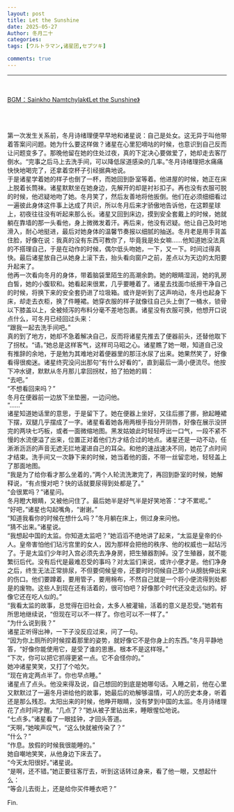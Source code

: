 ```yaml
---
layout: post
title: Let the Sunshine
date: 2025-05-27
Author: 冬月二十
categories: 
tags: [ウルトラマン,诸星团,セブツキ]

comments: true
--- 
```


***

<br>

[BGM：Sainkho Namtchylak《Let the Sunshine》](https://music.163.com/#/song?id=4466490)

<br>

<br>

第一次发生关系前，冬月诗绪理便早早地和诸星说：自己是处女。这无异于叫他带着答案问问题。她为什么要这样做？诸星在心里犯嘀咕的时候，也意识到自己反而让问题变多了。那晚他留在她的住处过夜，真的下定决心要做爱了，她却走去客厅倒水。“完事之后马上去洗手间，可以降低尿道感染的几率。”冬月诗绪理把水痛痛快快地喝完了，还拿着空杯子引经据典地说。
<br>
于是诸星学着她的样子也倒了一杯，而她回到卧室等着。他进屋的时候，她正在床上脱着长筒袜。诸星默默坐在她身边，先解开的却是衬衫扣子。再也没有衣服可脱的时候，他迟疑地吻了她。冬月笑了，然后友善地将他扳倒。他们在必须细细看过一遍彼此身体这件事上达成了共识，所以冬月后来才骄傲地告诉他，在这颗星球上，初夜往往没有听起来那么长。诸星又回到床边，摸到安全套戴上的时候，她就躺在靠墙的那一头看他，身上微微发着汗。再后来，他没有迟疑。他让自己及时地滑入，耐心地挺进，最后对她身体的温馨节奏报以细腻的抽送。冬月老是用手背盖住脸，好像在说：我真的没有东西可教你了，毕竟我是处女嘛……他知道她没法真的不搭理自己，于是在动作的时候，偶尔低头吻她，一下，又一下。时间过得真快。最后诸星放自己从她身上滚下去，抬头看向窗户之前，差点以为天边的太阳要升起来了。
<br>
他再一次看向冬月的身体，带着脑袋里陌生的高潮余韵。她的眼睛湿润，她的乳房白皙，她的小腹软和。她看起来很累，几乎要睡着了。诸星去找面巾纸擦干净自己的时候，将换下来的安全套扔进了垃圾箱。或许是听到了这声响动，冬月也起身下床，却走去衣柜，换了件睡裙。她穿衣服的样子就像往自己头上倒了一桶水，锁骨以下膝盖以上，全被倾泻的布料分毫不差地包裹。诸星没有衣服可换，他想开口说点什么，可冬月已经回过头来：
<br>
“跟我一起去洗手间吧。”
<br>
真的到了地方，她却不急着解决自己，反而将诸星先推去了便器前头，还替他取下了拐杖。“请。”她总是这样客气，这样司马昭之心。诸星瞧了她一眼，知道自己没有推辞的余地，于是勉为其难地对着便器里的那汪水尿了出来。她果然笑了，好像看得很痴迷。诸星终究没问出那句“有什么好看的”，直到最后一滴小便流尽。他按下冲水键，默默从冬月那儿拿回拐杖，拍了拍她的肩：
<br>
“去吧。”
<br>
“不想看回来吗？”
<br>
冬月在便器前一边放下坐垫圈，一边问他。
<br>
“……”
<br>
诸星知道她话里的意思，于是留下了。她在便器上坐好，又往后挪了挪，掀起睡裙下摆，双腿几乎摆成了一字。诸星看着她各用两根手指分开阴唇，好像在展示没拼完的两块七巧板，或者一面微缩地图。黑发姑娘此时轻轻呼出一口气，一段不紧不慢的水流便溢了出来，位置正对着他们方才结合过的地点。诸星还是一动不动，任淅淅沥沥的声音无遮无拦地灌进自己的耳朵。和他的速战速决不同，她花了点时间才结束。洗手间又一次静下来的时候，她当着他的面，不带一丝留恋地，轻轻盖上了那面地图。
<br>
“我是为了给你看才那么坐着的，”两个人轮流洗漱完了，再回到卧室的时候，她解释说，“有点慢对吧？快的话就要尿得到处都是了。”
<br>
“会很累吗？”诸星问。
<br>
冬月瞪大眼睛，又被他问住了。最后她半是好气半是好笑地答：“才不累呢。”
<br>
“好吧，”诸星也勾起嘴角，“谢谢。”
<br>
“知道我看你的时候在想什么吗？”冬月躺在床上，侧过身来问他。
<br>
“猜不出来。”诸星说。
<br>
“我想起中国的太监。你知道太监吧？”她滔滔不绝地讲了起来，“太监是皇帝的仆人。皇帝害怕他们玷污宫里的女人，因为那样会把他的秩序、他的权威也一起玷污了。于是太监们少年时入宫必须先去净身房，把生殖器割掉。没了生殖器，就不能繁衍后代。没有后代是最难忍受的事吗？对太监们来说，或许小便才是。他们净身之后，终生无法正常排尿，不但要伺候皇帝，还要时时伺候自己那个从膀胱伸出来的伤口。他们要蹲着，要用管子，要用棉布，不然自己就是一个将小便流得到处都是的废物。这些人到现在还有活着的，很可怕吧？好像那个时代还没走远似的。好像它还在吃人似的。”
<br>
“我看太监的故事，总觉得在旧社会，太多人被灌输，活着的意义是忍受。”她若有所思地继续说，“但现在可以不一样了。你也可以不一样了。”
<br>
“为什么说到我？”
<br>
诸星正听得出神，一下子没反应过来，问了一句。
<br>
“因为你上厕所的时候捏着那里的姿势，就好像它不是你身上的东西。”冬月平静地答，“好像你能使用它，是受了谁的恩惠。根本不是这样呀。”
<br>
“下次，你可以把它抓得更紧一点。它不会怪你的。”
<br>
她冲诸星笑笑，又打了个哈欠。
<br>
“现在肯定两点半了。你也早点睡。”
<br>
诸星点了点头。他没来得及说，自己想回的到底是她哪句话。入睡之前，他在心里又默默过了一遍冬月讲给他的故事，她最后的劝解够温情，可人的历史本身，听着还是那么残忍。太阳出来的时候，他睁开眼睛，没有梦到中国的太监。冬月诗绪理花了点时间才醒。“几点了？”她从被子里钻出来，睡眼惺忪地说。
<br>
“七点多。”诸星看了一眼挂钟，才回头答道。
<br>
“天啊，”她唉声叹气，“这么快就被传染了？”
<br>
“什么？”
<br>
“作息。放假的时候我很能睡的。”
<br>
她自嘲地笑笑，从他身边下床去了。
<br>
“今天太阳很好。”诸星说。
<br>
“是啊，还不错。”她正要往客厅去，听到这话转过身来，看了他一眼，又想起什么：
<br>
“等会儿去街上，还是给你买件睡衣吧？”
<br>

Fin.

